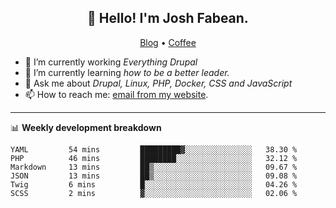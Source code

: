 <h2 align="center">👋 Hello! I'm Josh Fabean.</h2>
<p align="center">
  <a href="https://joshfabean.com">Blog</a> •
  <a href="https://www.buymeacoffee.com/LSxne6Yr4">Coffee</a>
</p>

- 🔭 I’m currently working *Everything Drupal*
- 🌱 I’m currently learning *how to be a better leader.*
- 💬 Ask me about *Drupal, Linux, PHP, Docker, CSS and JavaScript*
- 📫 How to reach me: [email from my website](https://joshfabean.com).

-------

📊 **Weekly development breakdown**
<!--START_SECTION:waka-->

```text
YAML         54 mins         █████████▓░░░░░░░░░░░░░░░   38.30 %
PHP          46 mins         ████████░░░░░░░░░░░░░░░░░   32.12 %
Markdown     13 mins         ██▒░░░░░░░░░░░░░░░░░░░░░░   09.67 %
JSON         13 mins         ██▒░░░░░░░░░░░░░░░░░░░░░░   09.08 %
Twig         6 mins          █░░░░░░░░░░░░░░░░░░░░░░░░   04.26 %
SCSS         2 mins          ▓░░░░░░░░░░░░░░░░░░░░░░░░   02.06 %
```

<!--END_SECTION:waka-->

<!--
**fabean/fabean** is a ✨ _special_ ✨ repository because its `README.md` (this file) appears on your GitHub profile.

Here are some ideas to get you started:

- 🔭 I’m currently working on ...
- 🌱 I’m currently learning ...
- 👯 I’m looking to collaborate on ...
- 🤔 I’m looking for help with ...
- 💬 Ask me about ...
- 📫 How to reach me: ...
- 😄 Pronouns: ...
- ⚡ Fun fact: ...
-->
